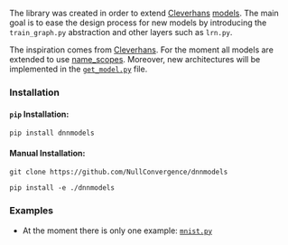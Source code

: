 
The library was created in order to extend [Cleverhans](https://github.com/tensorflow/cleverhans) [models](https://github.com/tensorflow/cleverhans/blob/master/cleverhans/model.py).
The main goal is to ease the design process for new models by introducing the ``` train_graph.py ``` abstraction and other layers such as ``` lrn.py ```.

The inspiration comes from [Cleverhans](https://github.com/tensorflow/cleverhans/blob/master/cleverhans_tutorials/tutorial_models.py). For the moment all models are extended to use [name_scopes](https://www.tensorflow.org/api_docs/python/tf/name_scope). Moreover, new architectures will be implemented in the [``` get_model.py ```](https://github.com/NullConvergence/dnn-models/blob/master/get_model.py) file.

### Installation

#### ``` pip ``` Installation: 

``` pip install dnnmodels ```

#### Manual Installation:

``` git clone https://github.com/NullConvergence/dnnmodels ```

``` pip install -e ./dnnmodels ```


### Examples
* At the moment there is only one example: [``` mnist.py ```](https://github.com/NullConvergence/dnn-models/blob/master/examples/mnist_train.py)
